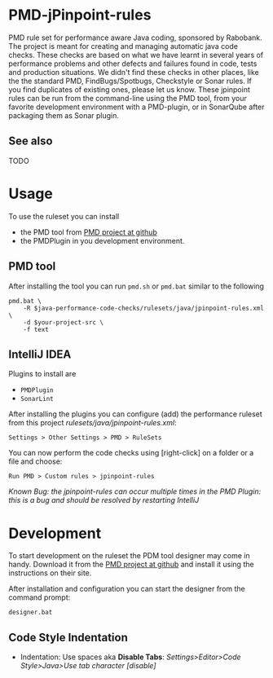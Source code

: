 # PMD-jPinpoint-rules
PMD rule set for performance aware Java coding, sponsored by Rabobank. The project is meant for creating and managing 
automatic java code checks. 
These checks are based on what we have learnt in several years of performance problems and other defects and failures 
found in code, tests and production situations.
We didn't find these checks in other places, like the the standard PMD, FindBugs/Spotbugs, Checkstyle or Sonar rules.
If you find duplicates of existing ones, please let us know.
These jpinpoint rules can be run from the command-line using the PMD tool, from your favorite development
environment with a PMD-plugin, or in SonarQube after packaging them as Sonar plugin.

## See also
TODO

# Usage

To use the ruleset you can install 

- the PMD tool from [PMD project at github](https://pmd.github.io/)
- the PMDPlugin in you development environment. 

## PMD tool

After installing the tool you can run `pmd.sh` or `pmd.bat` similar to the following

    pmd.bat \
        -R $java-performance-code-checks/rulesets/java/jpinpoint-rules.xml \
        -d $your-project-src \
        -f text

## IntelliJ IDEA

Plugins to install are

- `PMDPlugin`
- `SonarLint`

After installing the plugins you can configure (add) the performance 
ruleset from this project *rulesets/java/jpinpoint-rules.xml*:

    Settings > Other Settings > PMD > RuleSets 

You can now perform the code checks using [right-click] on a folder or a file and choose:
 
    Run PMD > Custom rules > jpinpoint-rules

*Known Bug: the jpinpoint-rules can occur multiple times in the PMD Plugin: this is a bug and should be resolved by restarting IntelliJ*

# Development

To start development on the ruleset the PDM tool designer may come in handy. 
Download it from the [PMD project at github](https://pmd.github.io/) and install it using the instructions on their site.

After installation and configuration you can start the designer from the command prompt:

    designer.bat


## Code Style Indentation

- Indentation: Use spaces aka **Disable Tabs**: *Settings>Editor>Code Style>Java>Use tab character [disable]*
